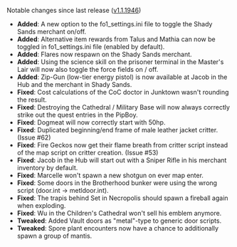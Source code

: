Notable changes since last release ([v1.1.1946](https://github.com/rotators/Fo1in2/releases/tag/v1.1.1946))
- **Added**: A new option to the fo1_settings.ini file to toggle the Shady Sands merchant on/off.
- **Added**: Alternative item rewards from Talus and Mathia can now be toggled in fo1_settings.ini file (enabled by default).
- **Added**: Flares now respawn on the Shady Sands merchant.
- **Added**: Using the science skill on the prisoner terminal in the Master's Lair will now also toggle the force fields on / off.
- **Added**: Zip-Gun (low-tier energy pistol) is now available at Jacob in the Hub and the merchant in Shady Sands.
- **Fixed**: Cost calculations of the CoC doctor in Junktown wasn't rounding the result.
- **Fixed**: Destroying the Cathedral / Military Base will now always correctly strike out the quest entries in the PipBoy.
- **Fixed**: Dogmeat will now correctly start with 50hp.
- **Fixed**: Duplicated beginning/end frame of male leather jacket critter. (Issue #62)
- **Fixed**: Fire Geckos now get their flame breath from critter script instead of the map script on critter creation. (Issue #53) 
- **Fixed**: Jacob in the Hub will start out with a Sniper Rifle in his merchant inventory by default. 
- **Fixed**: Marcelle won't spawn a new shotgun on ever map enter.
- **Fixed**: Some doors in the Brotherhood bunker were using the wrong script (door.int -> metldoor.int).
- **Fixed**: The trapis behind Set in Necropolis should spawn a fireball again when exploding.
- **Fixed**: Wu in the Children's Cathedral won't sell his emblem anymore.
- **Tweaked**: Added Vault doors as "metal"-type to generic door scripts.
- **Tweaked**: Spore plant encounters now have a chance to additionally spawn a group of mantis.
